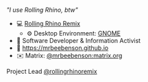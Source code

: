 *"I use Rolling Rhino, btw"*

- 💻 [Rolling Rhino Remix](https://rollingrhino.org)
  - ⚙️ Desktop Environment: [GNOME](https://gnome.org)
- 👀 Software Developer & Information Activist
- 🔗 https://mrbeebenson.github.io
- ✉️ Matrix: [@mrbeebenson:matrix.org](https://matrix.to/#/@mrbeebenson:matrix.org)

Project Lead [@rollingrhinoremix](https://rollingrhino.org)

<!---
:o hello there
--->
